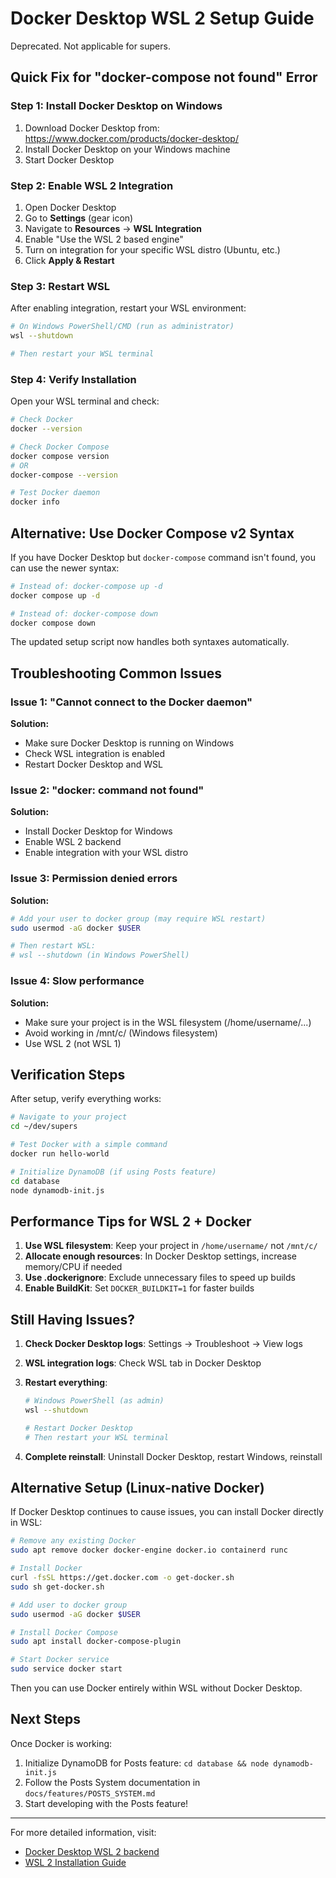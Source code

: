 # Docker Desktop WSL 2 Setup Guide

Deprecated. Not applicable for supers.

## Quick Fix for "docker-compose not found" Error

### Step 1: Install Docker Desktop on Windows
1. Download Docker Desktop from: https://www.docker.com/products/docker-desktop/
2. Install Docker Desktop on your Windows machine
3. Start Docker Desktop

### Step 2: Enable WSL 2 Integration
1. Open Docker Desktop
2. Go to **Settings** (gear icon)
3. Navigate to **Resources** → **WSL Integration**
4. Enable "Use the WSL 2 based engine"
5. Turn on integration for your specific WSL distro (Ubuntu, etc.)
6. Click **Apply & Restart**

### Step 3: Restart WSL
After enabling integration, restart your WSL environment:

```bash
# On Windows PowerShell/CMD (run as administrator)
wsl --shutdown

# Then restart your WSL terminal
```

### Step 4: Verify Installation
Open your WSL terminal and check:

```bash
# Check Docker
docker --version

# Check Docker Compose
docker compose version
# OR
docker-compose --version

# Test Docker daemon
docker info
```

## Alternative: Use Docker Compose v2 Syntax

If you have Docker Desktop but `docker-compose` command isn't found, you can use the newer syntax:

```bash
# Instead of: docker-compose up -d
docker compose up -d

# Instead of: docker-compose down
docker compose down
```

The updated setup script now handles both syntaxes automatically.

## Troubleshooting Common Issues

### Issue 1: "Cannot connect to the Docker daemon"
**Solution:**
- Make sure Docker Desktop is running on Windows
- Check WSL integration is enabled
- Restart Docker Desktop and WSL

### Issue 2: "docker: command not found"
**Solution:**
- Install Docker Desktop for Windows
- Enable WSL 2 backend
- Enable integration with your WSL distro

### Issue 3: Permission denied errors
**Solution:**
```bash
# Add your user to docker group (may require WSL restart)
sudo usermod -aG docker $USER

# Then restart WSL:
# wsl --shutdown (in Windows PowerShell)
```

### Issue 4: Slow performance
**Solution:**
- Make sure your project is in the WSL filesystem (/home/username/...)
- Avoid working in /mnt/c/ (Windows filesystem)
- Use WSL 2 (not WSL 1)

## Verification Steps

After setup, verify everything works:

```bash
# Navigate to your project
cd ~/dev/supers

# Test Docker with a simple command
docker run hello-world

# Initialize DynamoDB (if using Posts feature)
cd database
node dynamodb-init.js
```

## Performance Tips for WSL 2 + Docker

1. **Use WSL filesystem**: Keep your project in `/home/username/` not `/mnt/c/`
2. **Allocate enough resources**: In Docker Desktop settings, increase memory/CPU if needed
3. **Use .dockerignore**: Exclude unnecessary files to speed up builds
4. **Enable BuildKit**: Set `DOCKER_BUILDKIT=1` for faster builds

## Still Having Issues?

1. **Check Docker Desktop logs**: Settings → Troubleshoot → View logs
2. **WSL integration logs**: Check WSL tab in Docker Desktop
3. **Restart everything**:
   ```bash
   # Windows PowerShell (as admin)
   wsl --shutdown
   
   # Restart Docker Desktop
   # Then restart your WSL terminal
   ```

4. **Complete reinstall**: Uninstall Docker Desktop, restart Windows, reinstall

## Alternative Setup (Linux-native Docker)

If Docker Desktop continues to cause issues, you can install Docker directly in WSL:

```bash
# Remove any existing Docker
sudo apt remove docker docker-engine docker.io containerd runc

# Install Docker
curl -fsSL https://get.docker.com -o get-docker.sh
sudo sh get-docker.sh

# Add user to docker group
sudo usermod -aG docker $USER

# Install Docker Compose
sudo apt install docker-compose-plugin

# Start Docker service
sudo service docker start
```

Then you can use Docker entirely within WSL without Docker Desktop.

## Next Steps

Once Docker is working:

1. Initialize DynamoDB for Posts feature: `cd database && node dynamodb-init.js`
2. Follow the Posts System documentation in `docs/features/POSTS_SYSTEM.md`
3. Start developing with the Posts feature!

---

For more detailed information, visit:
- [Docker Desktop WSL 2 backend](https://docs.docker.com/desktop/wsl/)
- [WSL 2 Installation Guide](https://docs.microsoft.com/en-us/windows/wsl/install)
